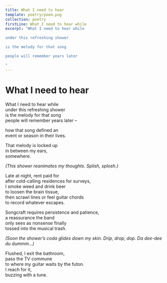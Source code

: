 ```yaml
---
title: What I need to hear
template: poetry/poem.pug
collection: poetry
firstLine: What I need to hear while
excerpt: "What I need to hear while

under this refreshing shower

is the melody for that song

people will remember years later

"
---
```


# What I need to hear

What I need to hear while  
under this refreshing shower  
is the melody for that song  
people will remember years later –  

how that song defined an  
event or season in their lives.  

That melody is locked up  
in between my ears,  
somewhere.  

_(This shower reanimates my thoughts.
Splish, splosh.)_

Late at night, rent paid for  
after cold-calling residences for surveys,  
I smoke weed and drink beer  
to loosen the brain tissue,  
then scrawl lines or feel guitar chords  
to record whatever escapes.  

Songcraft requires persistence and patience,  
a reassurance the band  
only sees as nonsense finally  
tossed into the musical trash.  

_(Soon the shower’s coda glides down my skin.
Drip, drop, dop. Da dee-dee du dummm…)_

Flushed, I exit the bathroom,  
pass the TV commune  
to where my guitar waits by the futon.  
I reach for it,  
buzzing with a tune.
